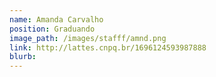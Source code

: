 ```yaml
---
name: Amanda Carvalho
position: Graduando
image_path: /images/stafff/amnd.png
link: http://lattes.cnpq.br/1696124593987888
blurb:
---
```

